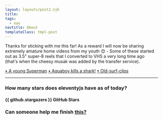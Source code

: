 ```yaml
---
layout: layouts/post2.njk
title:
tags:
  - nav
navtitle: About
templateClass: tmpl-post
---
```


<style>
.about-page a {
  color: var(--primary-color);
  font-weight: 700;
}
</style>

Thanks for sticking with me this far! As a reward I will now be sharing extremely amature home videos from my youth 😊 - Some of these started out as 3.5" super-8 reels that I converted to VHS a very long time ago (that's when the cheesy musak was added by the transfer service).

[• A young Superman](/img/superman.mp4)
[• Aquaboy kills a shark!](/img/aquaboy.mp4)
[• Old-surf-clips](/img/sm-barrel-and-lane.mp4)

<!-- Featuring magic in the dark, young Superman, and Aquaboy killing a shark! -->

<!-- <video width="800" controls>
  <source src="/videos/home-movies-and-surf_1.mp4" type="video/mp4">
</video>

<video width="800" controls>
<source src="/img/me-surfing_2019.mp4" type="videp/mp4">
</video> -->
<hr>

### How many stars does eleventyjs have as of today?
<p id="date"></p>

#### {{ github.stargazers }} GitHub Stars

### Can someone help me finish [this?](https://github.com/matto2/convert-a-theme_to11ty)





